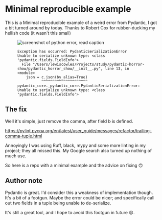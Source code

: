 # Minimal reproducible example

This is a Minimal reproducible example of a weird error from Pydantic, I got a bit turned around by today. Thanks to Robert Cox for rubber-ducking my hellish code (it wasn't this small)

<figure>
<img alt="screenshot of python error, read caption" src="https://github.com/Lewiscowles1986/pydantic-gotcha-cannot-serialize-fieldinfo/assets/2605791/69af5c29-f4b7-4e78-8238-fbb024b10b6c">
<figcaption>

```
Exception has occurred: PydanticSerializationError
Unable to serialize unknown type: <class 'pydantic.fields.FieldInfo'>
  File "/Users/lewiscowles/Projects/study/pydantic-horror-show/pydantic_horror_show/__init__.py", line 13, in <module>
    json = c.json(by_alias=True)
           ^^^^^^^^^^^^^^^^^^^^^
pydantic_core._pydantic_core.PydanticSerializationError: Unable to serialize unknown type: <class 'pydantic.fields.FieldInfo'>
```

</figcaption>
</figure>

## The fix

Well it's simple, just remove the comma, after field b is defined.

https://pylint.pycqa.org/en/latest/user_guide/messages/refactor/trailing-comma-tuple.html

Annoyingly I was using Ruff, black, mypy and some more linting in my project; they all missed this.
My Google search also turned up nothing of much use.

So here is a repo with a minimal example and the advice on fixing 🙃

## Author note

Pydantic is great. I'd consider this a weakness of implementation though. It's a bit of a footgun.
Maybe the error could be nicer; and specifically call out two fields in a tuple being unable to de-serialize.

It's still a great tool, and I hope to avoid this footgun in future 😄.
